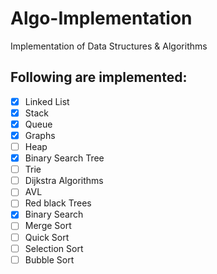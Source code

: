 # Algo-Implementation
Implementation of Data Structures &amp; Algorithms

## Following are implemented:
- [x] Linked List
- [x] Stack
- [x] Queue
- [x] Graphs
- [ ] Heap
- [x] Binary Search Tree
- [ ] Trie
- [ ] Dijkstra Algorithms
- [ ] AVL
- [ ] Red black Trees
- [x] Binary Search
- [ ] Merge Sort
- [ ] Quick Sort
- [ ] Selection Sort
- [ ] Bubble Sort
